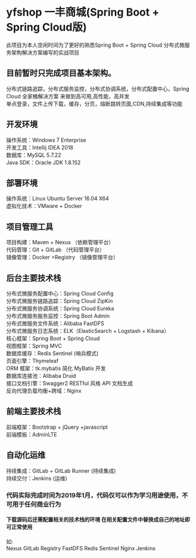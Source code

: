 # yfshop 一丰商城(Spring Boot + Spring Cloud版)
此项目为本人空闲时间为了更好的熟悉Spring Boot + Spring Cloud 分布式微服务架构解决方案编写的实战项目  
## 目前暂时只完成项目基本架构。
分布式链路追踪，分布式服务监控，分布式协调系统，分布式配置中心，Spring Cloud 全家桶解决方案 来做到高可用,高性能，高并发   
单点登录，文件上传下载，缓存，分页，熔断跳转页面,CDN,持续集成等功能   

## 开发环境    
操作系统：Windows 7 Enterprise  
开发工具：Intellij IDEA 2018  
数据库：MySQL 5.7.22  
Java SDK：Oracle JDK 1.8.152  
## 部署环境  
操作系统：Linux Ubuntu Server 16.04 X64   
虚拟化技术：VMware + Docker   
## 项目管理工具
项目构建：Maven + Nexus    （依赖管理平台）  
代码管理：Git + GitLab     （代码管理平台）  
镜像管理：Docker +Registry （镜像管理平台）  
## 后台主要技术栈  
分布式微服务配置中心：Spring Cloud Config  
分布式微服务链路追踪：Spring Cloud ZipKin    
分布式微服务协调系统：Spring Cloud Eureka  
分布式微服务服务监控：Spring Boot Admin   
分布式微服务文件系统：Alibaba FastDFS  
分布式微服务日志系统：ELK（ElasticSearch + Logstash + Kibana）  
核心框架：Spring Boot + Spring Cloud   
视图框架：Spring MVC  
数据库缓存：Redis Sentinel   (哨兵模式)  
页面引擎：Thymeleaf  
ORM 框架：tk.mybatis 简化 MyBatis 开发  
数据库连接池：Alibaba Druid  
接口文档引擎：Swagger2 RESTful 风格 API 文档生成  
反向代理负载均衡+跨域：Nginx  
## 前端主要技术栈     
前端框架：Bootstrap + jQuery +javascript   
前端模板：AdminLTE  
## 自动化运维  
持续集成：GitLab + GitLab Runner  (持续集成)  
持续交付：Jenkins                 (运维)    

### 代码实际完成时间为2019年1月，代码仅可以作为学习用途使用，不可用于任何商业行为 
#### 下载源码后还需配置相关的技术栈的环境 在相关配置文件中替换成自己的地址即可正常使用  
如:  
Nexus   GitLab  Registry  FastDFS   Redis Sentinel   Nginx   Jenkins

